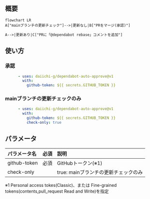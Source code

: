 ## 概要

```mermaid
flowchart LR
A["mainブランチの更新チェック"]-->|更新なし|B["PRをマージ(承認)"]

A-->|更新あり|C["PRに「@dependabot rebase」コメントを追加"]

```


## 使い方

### 承認
```yaml
      - uses: daiichi-g/dependabot-auto-approve@v1
        with:
          github-token: ${{ secrets.GITHUB_TOKEN }}
```

### mainブランチの更新チェックのみ
```yaml
      - uses: daiichi-g/dependabot-auto-approve@v1
        with:
          github-token: ${{ secrets.GITHUB_TOKEN }}
          check-only: true
```

## パラメータ
| パラメータ名 | 必須 | 説明 |
|:---|:---:|:---|
| github-token |必須 | GitHubトークン(※1) |
| check-only | | true: mainブランチの更新チェックのみ |

※1 Personal access tokes(Classic)、または Fine-grained tokens(contents,pull_request Read and Write)を指定
